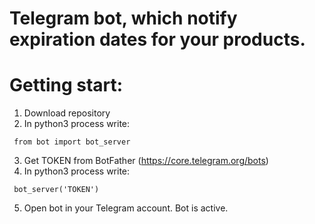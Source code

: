 # Telegram bot, which notify expiration dates for your products.

<h1>Getting start: </h1>

1. Download repository
2. In python3 process write:
<pre><code> from bot import bot_server </code></pre>

3. Get TOKEN from BotFather (https://core.telegram.org/bots)
4. In python3 process write:
<pre><code> bot_server('TOKEN') </code></pre>

5. Open bot in your Telegram account. Bot is active.